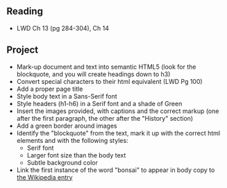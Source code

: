 ## Reading

- LWD Ch 13 (pg 284-304), Ch 14

## Project

- Mark-up document and text into semantic HTML5 (look for the blockquote, and you will create headings down to h3)
- Convert special characters to their html equivalent (LWD Pg 100)
- Add a proper page title
- Style body text in a Sans-Serif font
- Style headers (h1-h6) in a Serif font and a shade of Green
- Insert the images provided, with captions and the correct markup (one after the first paragraph, the other after the "History" section)
- Add a green border around images
- Identify the "blockquote" from the text, mark it up with the correct html elements and with the following styles:
  - Serif font
  - Larger font size than the body text
  - Subtle background color
- Link the first instance of the word "bonsai" to appear in body copy to [the Wikipedia entry](http://en.wikipedia.org/wiki/Bonsai)